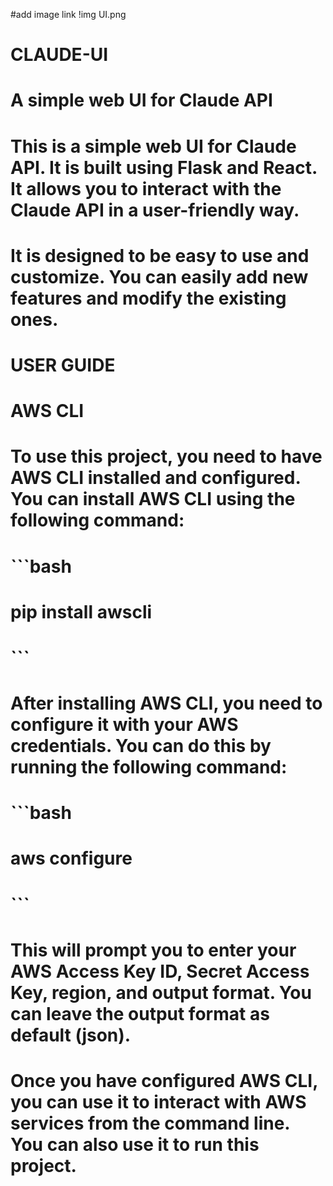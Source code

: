 
#add image link
!img UI.png
# CLAUDE-UI
# A simple web UI for Claude API
# This is a simple web UI for Claude API. It is built using Flask and React. It allows you to interact with the Claude API in a user-friendly way.
# It is designed to be easy to use and customize. You can easily add new features and modify the existing ones.


# USER GUIDE
# AWS CLI
# To use this project, you need to have AWS CLI installed and configured. You can install AWS CLI using the following command:
# ```bash
# pip install awscli
# ```
# After installing AWS CLI, you need to configure it with your AWS credentials. You can do this by running the following command:
# ```bash
# aws configure
# ```
# This will prompt you to enter your AWS Access Key ID, Secret Access Key, region, and output format. You can leave the output format as default (json).
# Once you have configured AWS CLI, you can use it to interact with AWS services from the command line. You can also use it to run this project.
#